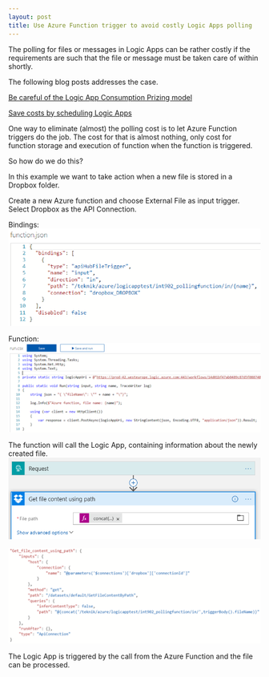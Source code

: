 ```yaml
---
layout: post
title: Use Azure Function trigger to avoid costly Logic Apps polling
---
```


The polling for files or messages in Logic Apps can be rather costly 
if the requirements are such that the file or message must be taken 
care of within shortly.

The following blog posts addresses the case.

[Be careful of the Logic App Consumption Prizing model](https://peter.intheazuresky.com/2017/02/24/be-careful-of-the-logic-app-consumption-prizing-model/)

[Save costs by scheduling Logic Apps](https://www.codit.eu/blog/2017/03/23/save-costs-by-scheduling-logic-apps/)

One way to eliminate (almost) the polling cost is to let Azure Function triggers do the job.
The cost for that is almost nothing, only cost for function storage and execution 
of function when the function is triggered.

So how do we do this?

In this example we want to take action when a new file is stored in a Dropbox folder.

Create a new Azure function and choose External File as input trigger. 
Select Dropbox as the API Connection.

Bindings:
![Screenshot](/images/blog/blog_2017-08-10-function_bindings.png)

Function:
![Screenshot](/images/blog/blog_2017-08-10-function_code.png)

The function will call the Logic App, containing information about the newly created file.
![Screenshot](/images/blog/blog_2017-08-10-logicapps_designer.png)

![Screenshot](/images/blog/blog_2017-08-10-logicapps_codeview.png)

The Logic App is triggered by the call from the Azure Function and the file can be processed.


